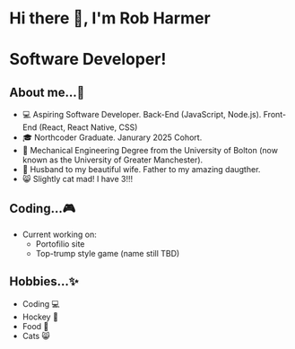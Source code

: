 <h1> Hi there 👋, I'm Rob Harmer </h1>
<h1> Software Developer! </h1>

## About me...👋
- 💻 Aspiring Software Developer. Back-End (JavaScript, Node.js). Front-End (React, React Native, CSS)
- 🎓 Northcoder Graduate. Janurary 2025 Cohort.
- 📜 Mechanical Engineering Degree from the University of Bolton (now known as the University of Greater Manchester).
- 💏 Husband to my beautiful wife. Father to my amazing daugther.
- 😸 Slightly cat mad! I have 3!!!

## Coding...🎮
- Current working on:
   - Portofilio site
   - Top-trump style game (name still TBD)

## Hobbies...✨
- Coding 💻
- Hockey 🏑
- Food 🥞
- Cats 😸
